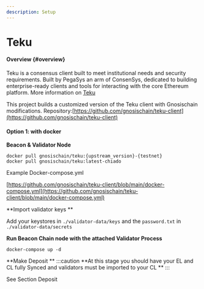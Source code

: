 ```yaml
---
description: Setup
---
```


# Teku



#### Overview {#overview}

Teku is a consensus client built to meet institutional needs and security requirements. Built by PegaSys an arm of ConsenSys, dedicated to building enterprise-ready clients and tools for interacting with the core Ethereum platform. More information on [Teku]([https://consensys.net/knowledge-base/ethereum-2/teku/](https://consensys.net/knowledge-base/ethereum-2/teku/))

This project builds a customized version of the Teku client with Gnosischain modifications.
Repository:[https://github.com/gnosischain/teku-client](https://github.com/gnosischain/teku-client) 


#### Option 1: with docker

**Beacon & Validator Node**


```
docker pull gnosischain/teku:{upstream_version}-{testnet}
docker pull gnosischain/teku:latest-chiado
```


Example Docker-compose.yml 

[https://github.com/gnosischain/teku-client/blob/main/docker-compose.yml](https://github.com/gnosischain/teku-client/blob/main/docker-compose.yml) 

**Import validator keys **

Add your keystores in `./validator-data/keys` and the `password.txt` in `./validator-data/secrets`

**Run Beacon Chain node with the attached Validator Process**


```
docker-compose up -d 
```


**Make Deposit **
:::caution
**At this stage you should have your EL and CL fully Synced and validators must be imported to your CL **
:::

See Section Deposit